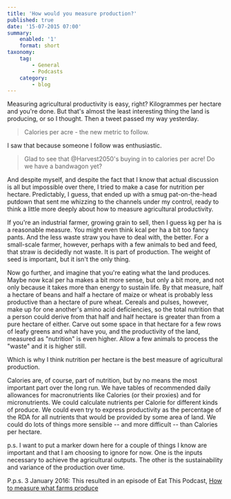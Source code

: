 ```yaml
---
title: 'How would you measure production?'
published: true
date: '15-07-2015 07:00'
summary:
    enabled: '1'
    format: short
taxonomy:
    tag:
        - General
        - Podcasts
    category:
        - blog
---
```


Measuring agricultural productivity is easy, right? Kilogrammes per hectare and you're done. But that's almost the least interesting thing the land is producing, or so I thought. Then a tweet passed my way yesterday.

>Calories per acre - the new metric to follow.

I saw that because someone I follow was enthusiastic.

>Glad to see that @Harvest2050's buying in to calories per acre! Do we have a bandwagon yet?

And despite myself, and despite the fact that I know that actual discussion is all but impossible over there, I tried to make a case for nutrition per hectare. Predictably, I guess, that ended up with a smug pat-on-the-head putdown that sent me whizzing to the channels under my control, ready to think a little more deeply about how to measure agricultural productivity.

If you're an industrial farmer, growing grain to sell, then I guess kg per ha is a reasonable measure. You might even think kcal per ha a bit too fancy pants. And the less waste straw you have to deal with, the better. For a small-scale farmer, however, perhaps with a few animals to bed and feed, that straw is decidedly not waste. It is part of production. The weight of seed is important, but it isn't the only thing.

Now go further, and imagine that you're eating what the land produces. Maybe now kcal per ha makes a bit more sense, but only a bit more, and not only because it takes more than energy to sustain life. By that measure, half a hectare of beans and half a hectare of maize or wheat is probably less productive than a hectare of pure wheat. Cereals and pulses, however, make up for one another's amino acid deficiencies, so the total nutrition that a person could derive from that half and half hectare is greater than from a pure hectare of either. Carve out some space in that hectare for a few rows of leafy greens and what have you, and the productivity of the land, measured as "nutrition" is even higher. Allow a few animals to process the "waste" and it is higher still.

Which is why I think nutrition per hectare is the best measure of agricultural production.

Calories are, of course, part of nutrition, but by no means the most important part over the long run. We have tables of recommended daily allowances for macronutrients like Calories (or their proxies) and for micronutrients. We could calculate nutrients per Calorie for different kinds of produce. We could even try to express productivity as the percentage of the RDA for all nutrients that would be provided by some area of land. We could do lots of things more sensible -- and more difficult -- than Calories per hectare.

p.s. I want to put a marker down here for a couple of things I know are important and that I am choosing to ignore for now. One is the inputs necessary to achieve the agricultural outputs. The other is the sustainability and variance of the production over time.

P.p.s. 3 January 2016: This resulted in an episode of Eat This Podcast, [How to measure what farms produce](http://www.eatthispodcast.com/how-to-measure-what-farms-produce/)